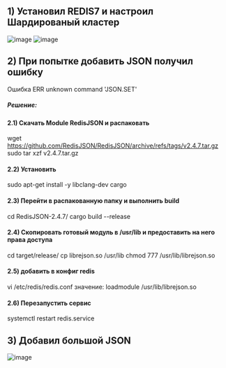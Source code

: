 ## 1) Установил REDIS7 и настроил Шардированый кластер
![image](https://github.com/sukhanovgit/otus/assets/102989024/5a276d5e-5f88-49e3-b4ae-c9f4ff3ae9d1)
![image](https://github.com/sukhanovgit/otus/assets/102989024/5a205644-38cf-41c6-9fa9-0c18a9a09567)
## 2) При попытке добавить JSON получил ошибку
Ошибка ERR unknown command 'JSON.SET'
##### Решение:
#### 2.1) Скачать Module RedisJSON и распаковать
wget https://github.com/RedisJSON/RedisJSON/archive/refs/tags/v2.4.7.tar.gz
sudo tar xzf v2.4.7.tar.gz
#### 2.2) Установить 
sudo apt-get install -y libclang-dev cargo
#### 2.3) Перейти в распакованную папку и выполнить build
cd RedisJSON-2.4.7/
cargo build --release
#### 2.4) Скопировать готовый модуль в /usr/lib и предоставить на него права доступа
cd target/release/
cp librejson.so /usr/lib
chmod 777 /usr/lib/librejson.so
#### 2.5) добавить в конфиг redis 
vi /etc/redis/redis.conf
значение:
loadmodule /usr/lib/librejson.so
#### 2.6) Перезапустить сервис 
systemctl restart redis.service
## 3) Добавил большой JSON 
![image](https://github.com/sukhanovgit/otus/assets/102989024/da71556f-87ea-4892-b928-738b324e129b)
